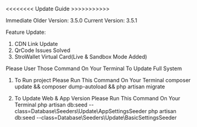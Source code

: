 <<<<<<<< Update Guide >>>>>>>>>>>

Immediate Older Version: 3.5.0
Current Version: 3.5.1

Feature Update:
1. CDN Link Update
2. QrCode Issues Solved
3. StroWallet Virtual Card(Live & Sandbox Mode Added)



Please User Those Command On Your Terminal To Update Full System

1. To Run project Please Run This Command On Your Terminal
    composer update && composer dump-autoload  && php artisan migrate

2. To Update Web & App Version Please Run This Command On Your Terminal
    php artisan db:seed --class=Database\\Seeders\\Update\\AppSettingsSeeder
    php artisan db:seed --class=Database\\Seeders\\Update\\BasicSettingsSeeder
